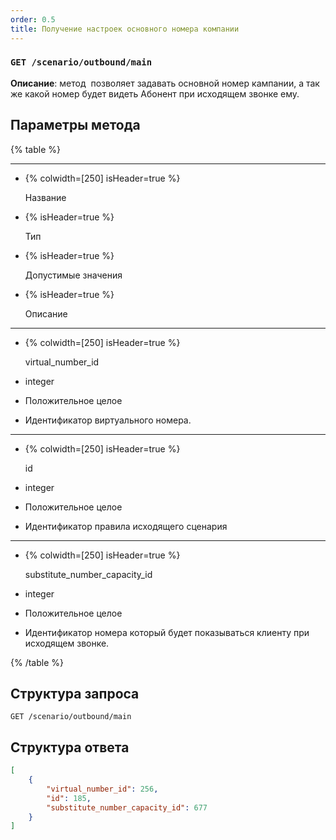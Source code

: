 ```yaml
---
order: 0.5
title: Получение настроек основного номера компании
---
```


### `GET /scenario/outbound/main`

**Описание**: метод  позволяет задавать основной номер кампании, а так же какой номер будет видеть Абонент при исходящем звонке ему.

## Параметры метода

{% table %}

---

*  {% colwidth=[250] isHeader=true %}

   Название

*  {% isHeader=true %}

   Тип

*  {% isHeader=true %}

   Допустимые значения

*  {% isHeader=true %}

   Описание

---

*  {% colwidth=[250] isHeader=true %}

   virtual_number_id

*  integer

*  Положительное целое

*  Идентификатор виртуального номера.

---

*  {% colwidth=[250] isHeader=true %}

   id

*  integer

*  Положительное целое

*  Идентификатор правила исходящего сценария

---

*  {% colwidth=[250] isHeader=true %}

   substitute_number_capacity_id

*  integer

*  Положительное целое

*  Идентификатор номера который будет показываться клиенту при исходящем звонке.

{% /table %}

## Структура запроса

`GET /scenario/outbound/main`

## Cтруктура ответа

```json
[
    {
        "virtual_number_id": 256,
        "id": 185,
        "substitute_number_capacity_id": 677
    }
]
```